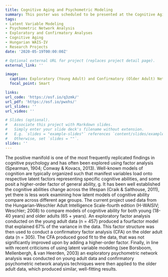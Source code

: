 ```yaml
---
title: Cognitive Aging and Psychometric Modeling
summary: This poster was scheduled to be presented at the Cognitive Aging Conference (April, 2020), which was postponed due to the COVID-19 global pandemic.
tags:
- Latent Variable Modeling
- Psychometric Network Analysis
- Exploratory and Confirmatory Analyses
- Cognitive Aging
- Hungarian WAIS-IV
- Research Projects
date: '2020-05-19T00:00:00Z'

# Optional external URL for project (replaces project detail page).
external_link: ''

image:
  caption: Exploratory (Young Adult) and Confirmatory (Older Adult) Networks
  focal_point: Smart

links:
url_code: 'https://osf.io/q3zmk/'
url_pdf: 'https://osf.io/pwxhs/'
url_slides: ''
url_video: ''

# Slides (optional).
#   Associate this project with Markdown slides.
#   Simply enter your slide deck's filename without extension.
#   E.g. `slides = "example-slides"` references `content/slides/example-slides.md`.
#   Otherwise, set `slides = ""`.
slides: ''
---
```


The positive manifold is one of the most frequently replicated findings in cognitive psychology and has often been explored using factor analysis (Spearman, 1904; Conway & Kovacs, 2013). Well-known models of cognition are typically organized such that manifest variables load onto respective latent factors representing specific cognitive abilities, and some posit a higher-order factor of general ability, g. It has been well established the cognitive abilities change across the lifespan (Craik & Salthouse, 2011), yet there is less work examining how latent models of cognitive ability compare across different age groups. The current project used data from the Hungarian-Weschler Adult Intelligence Scale-fourth edition (H-WAISIV; Weschler; 2008) to compare models of cognitive ability for both young (18-40 years) and older adults (65 + years). An exploratory factor analysis conducted on the young adult data (n = 457) produced a fourfactor model that explained 67% of the variance in the data. This factor structure was then used to conduct a confirmatory factor analysis (CFA) on the older adult data (n = 305). The CFA produced good fit to the data, that was not significantly improved upon by adding a higher-order factor. Finally, in line with recent criticisms of using latent variable modeling (see Borsboom, Mellenbergh, & van Heerden, 2003) an exploratory psychometric network analysis was conducted on young adult data and confirmatory psychometric network analysis techniques were then applied to the older adult data, which produced similar, well-fitting results.